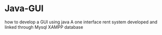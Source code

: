 # Java-GUI
how to develop a GUI using java
A one interface rent system developed and linked through Mysql XAMPP database
